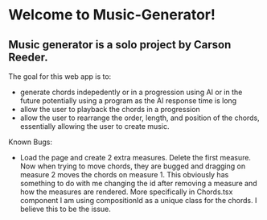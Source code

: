 # Welcome to Music-Generator!

## Music generator is a solo project by Carson Reeder.

The goal for this web app is to:

- generate chords indepedently or in a progression using AI or in the future potentially using a program as the AI response time is long
- allow the user to playback the chords in a progression
- allow the user to rearrange the order, length, and position of the chords, essentially allowing the user to create music.

Known Bugs:

- Load the page and create 2 extra measures. Delete the first measure. Now when trying to move chords, they are bugged and dragging on measure 2 moves the chords on measure 1.
  This obviously has something to do with me changing the id after removing a measure and how the measures are rendered. More specifically in Chords.tsx component I am using compositionId as a unique class for the chords.
  I believe this to be the issue.
